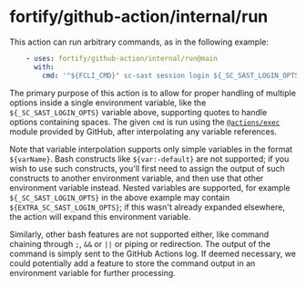 # fortify/github-action/internal/run

This action can run arbitrary commands, as in the following example:

```yaml
    - uses: fortify/github-action/internal/run@main
      with:
        cmd: '"${FCLI_CMD}" sc-sast session login ${_SC_SAST_LOGIN_OPTS}' 
```

The primary purpose of this action is to allow for proper handling of multiple options inside a single environment variable, like the `${_SC_SAST_LOGIN_OPTS}` variable above, supporting quotes to handle options containing spaces. The given `cmd` is run using the [`@actions/exec`](https://github.com/actions/toolkit/tree/main/packages/exec) module provided by GitHub, after interpolating any variable references.

Note that variable interpolation supports only simple variables in the format `${varName}`. Bash constructs like `${var:-default}` are not supported; if you wish to use such constructs, you'll first need to assign the output of such constructs to another environment variable, and then use that other environment variable instead. Nested variables are supported, for example `${_SC_SAST_LOGIN_OPTS}` in the above example may contain `${EXTRA_SC_SAST_LOGIN_OPTS}`; if this wasn't already expanded elsewhere, the action will expand this environment variable.

Similarly, other bash features are not supported either, like command chaining through `;`, `&&` or `||` or piping or redirection. The output of the command is simply sent to the GitHub Actions log. If deemed necessary, we could potentially add a feature to store the command output in an environment variable for further processing.